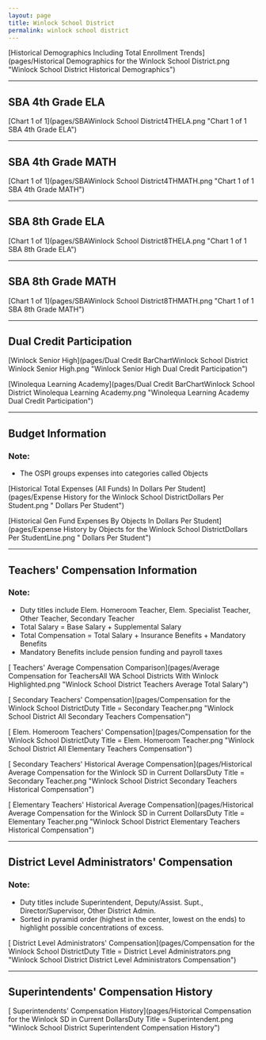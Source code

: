 ```yaml
---
layout: page
title: Winlock School District
permalink: winlock school district
---
```



[Historical Demographics Including Total Enrollment Trends](pages/Historical Demographics for the Winlock School District.png "Winlock School District Historical Demographics")

___

## SBA 4th Grade ELA

[Chart 1 of 1](pages/SBAWinlock School District4THELA.png "Chart 1 of 1 SBA 4th Grade ELA")


___

## SBA 4th Grade MATH

[Chart 1 of 1](pages/SBAWinlock School District4THMATH.png "Chart 1 of 1 SBA 4th Grade MATH")


___

## SBA 8th Grade ELA

[Chart 1 of 1](pages/SBAWinlock School District8THELA.png "Chart 1 of 1 SBA 8th Grade ELA")


___

## SBA 8th Grade MATH

[Chart 1 of 1](pages/SBAWinlock School District8THMATH.png "Chart 1 of 1 SBA 8th Grade MATH")


___

## Dual Credit Participation

[Winlock Senior High](pages/Dual Credit BarChartWinlock School District Winlock Senior High.png "Winlock Senior High Dual Credit Participation")

[Winolequa Learning Academy](pages/Dual Credit BarChartWinlock School District Winolequa Learning Academy.png "Winolequa Learning Academy Dual Credit Participation")


___

## Budget Information
### Note:
- The OSPI groups expenses into categories called Objects

[Historical Total Expenses (All Funds) In Dollars Per Student](pages/Expense History for the Winlock School DistrictDollars Per Student.png " Dollars Per Student")

[Historical Gen Fund Expenses By Objects In Dollars Per Student](pages/Expense History by Objects for the Winlock School DistrictDollars Per StudentLine.png " Dollars Per Student")


___

## Teachers' Compensation Information
### Note:
- Duty titles include Elem. Homeroom Teacher, Elem. Specialist Teacher, Other Teacher, Secondary Teacher
- Total Salary = Base Salary + Supplemental Salary
- Total Compensation = Total Salary + Insurance Benefits + Mandatory Benefits
- Mandatory Benefits include pension funding and payroll taxes

[ Teachers' Average Compensation Comparison](pages/Average Compensation for TeachersAll WA School Districts With Winlock Highlighted.png "Winlock School District Teachers Average Total Salary")

[ Secondary Teachers' Compensation](pages/Compensation for the Winlock School DistrictDuty Title = Secondary Teacher.png "Winlock School District All Secondary Teachers Compensation")

[ Elem. Homeroom Teachers' Compensation](pages/Compensation for the Winlock School DistrictDuty Title = Elem. Homeroom Teacher.png "Winlock School District All Elementary Teachers Compensation")

[ Secondary Teachers' Historical Average Compensation](pages/Historical Average Compensation for the Winlock SD in Current DollarsDuty Title = Secondary Teacher.png "Winlock School District Secondary Teachers Historical Compensation")

[ Elementary Teachers' Historical Average Compensation](pages/Historical Average Compensation for the Winlock SD in Current DollarsDuty Title = Elementary Teacher.png "Winlock School District Elementary Teachers Historical Compensation")


___

## District Level Administrators' Compensation

### Note:
- Duty titles include Superintendent, Deputy/Assist. Supt., Director/Supervisor, Other District Admin.
- Sorted in pyramid order (highest in the center, lowest on the ends) to highlight possible concentrations of excess.

[ District Level Administrators' Compensation](pages/Compensation for the Winlock School DistrictDuty Title = District Level Administrators.png "Winlock School District District Level Administrators Compensation")


___

## Superintendents' Compensation History

[ Superintendents' Compensation History](pages/Historical Compensation for the Winlock SD in Current DollarsDuty Title = Superintendent.png "Winlock School District Superintendent Compensation History")

